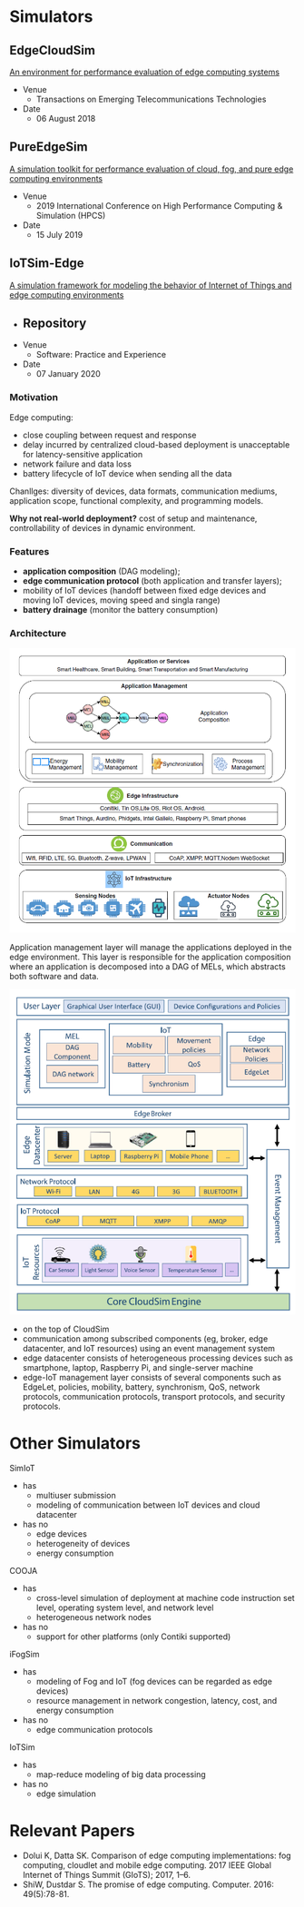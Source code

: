 # Simulators

## EdgeCloudSim

[An environment for performance evaluation of edge computing systems](https://doi.org/10.1002/ett.3493)

- Venue
  - Transactions on Emerging Telecommunications Technologies
- Date
  - 06 August 2018
  
## PureEdgeSim

[A simulation toolkit for performance evaluation of cloud, fog, and pure edge computing environments](https://doi.org/10.1109/HPCS48598.2019.9188059)

- Venue
  - 2019 International Conference on High Performance Computing & Simulation (HPCS)
- Date
  - 15 July 2019

## IoTSim-Edge

[A simulation framework for modeling the behavior of Internet of Things and edge computing environments](https://doi.org/10.1002/spe.2787)

- Repository
  - 
- Venue
  - Software: Practice and Experience
- Date
  - 07 January 2020

### Motivation

Edge computing:
- close coupling between request and response
- delay incurred by centralized cloud-based deployment is unacceptable for latency-sensitive application
- network failure and data loss
- battery lifecycle of IoT device when sending all the data

Chanllges: diversity of devices, data formats, communication mediums, application scope, functional complexity, and programming models.

**Why not real-world deployment?** cost of setup and maintenance, controllability of devices in dynamic environment.

### Features

- **application composition** (DAG modeling);
- **edge communication protocol** (both application and transfer layers);
- mobility of IoT devices (handoff between fixed edge devices and moving IoT devices, moving speed and singla range)
- **battery drainage** (monitor the battery consumption)

### Architecture

![IoT Edge Computing Architecture](IoT-edge-architecture.png)

Application management layer will manage the applications deployed in the edge environment. This layer is responsible for the application composition where an application is decomposed into a DAG of MELs, which abstracts both software and data.

![IoTSim Edge Architecture](IoTSim-Edge-Architecture.png)

- on the top of CloudSim
- communication among subscribed components (eg, broker, edge datacenter, and IoT resources) using an event management system
- edge datacenter consists of heterogeneous processing devices such as smartphone, laptop, Raspberry Pi, and single-server machine
- edge-IoT management layer consists of several components such as EdgeLet, policies, mobility, battery, synchronism, QoS, network protocols, communication protocols, transport protocols, and security protocols.

# Other Simulators

SimIoT 
  - has
    - multiuser submission
    - modeling of communication between IoT devices and cloud datacenter
  - has no 
    - edge devices
    - heterogeneity of devices
    - energy consumption

COOJA
  - has
    - cross-level simulation of deployment at machine code instruction set level, operating system level, and network level
    - heterogeneous network nodes
  - has no
    - support for other platforms (only Contiki supported)

iFogSim
  - has
    - modeling of Fog and IoT (fog devices can be regarded as edge devices)
    - resource management in network congestion, latency, cost, and energy consumption
  - has no
    - edge communication protocols

IoTSim
  - has
    - map-reduce modeling of big data processing
  - has no
    - edge simulation


# Relevant Papers

- Dolui K, Datta SK. Comparison of edge computing implementations: fog computing, cloudlet and mobile edge computing. 2017 IEEE Global Internet of Things Summit (GIoTS); 2017, 1–6.
- ShiW, Dustdar S. The promise of edge computing. Computer. 2016: 49(5):78-81.
